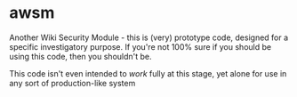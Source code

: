awsm
====

Another Wiki Security Module - this is (very) prototype code, designed for a specific investigatory purpose.  If you're not 100% sure if you should be using this code, then you shouldn't be.

This code isn't even intended to _work_ fully at this stage, yet alone for use in any sort of production-like system
